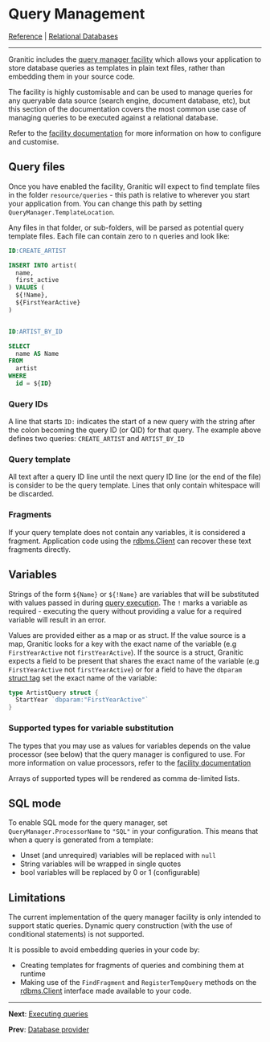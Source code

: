 # Query Management

[Reference](README.md) | [Relational Databases](db-index.md)

---

Granitic includes the [query manager facility](fac-query.md) which allows your application to store database queries as templates in plain text files,
rather than embedding them in your source code.

The facility is highly customisable and can be used to manage queries for any queryable data source (search engine,
document database, etc), but this section of the documentation covers the most common use case of managing queries to be 
executed against a relational database.

Refer to the [facility documentation](fac-query.md) for more information on how to configure and customise.

## Query files

Once you have enabled the facility, Granitic will expect to find template files in the folder `resource/queries` - this
path is relative to wherever you start your application from. You can change this path by setting 
`QueryManager.TemplateLocation`.

Any files in that folder, or sub-folders, will be parsed as potential query template files. Each file can contain
zero to n queries and look like:

```sql
ID:CREATE_ARTIST

INSERT INTO artist(
  name,
  first_active
) VALUES (
  ${!Name},
  ${FirstYearActive}
)


ID:ARTIST_BY_ID

SELECT
  name AS Name
FROM
  artist
WHERE
  id = ${ID}
``` 

### Query IDs

A line that starts `ID:` indicates the start of a new query with the string after the colon becoming the query ID (or QID)
for that query. The example above defines two queries: `CREATE_ARTIST` and `ARTIST_BY_ID`

### Query template

All text after a query ID line until the next query ID line (or the end of the file) is consider to be the query template.
Lines that only contain whitespace will be discarded.

### Fragments

If your query template does not contain any variables, it is considered a fragment. Application
code using the [rdbms.Client](https://godoc.org/github.com/graniticio/granitic/rdbms#Client)
can recover these text fragments directly.


## Variables

Strings of the form `${Name}` or `${!Name}` are variables that will be substituted with values passed in during 
[query execution](db-execution.md). The `!` marks a variable as required - executing the query without providing a value
for a required variable will result in an error.

Values are provided either as a map or as struct. If the value source is a map, Granitic looks for a key with the exact
name of the variable (e.g `FirstYearActive` not `firstYearActive`). If the source is a struct, Granitic expects a field to be present that
shares the exact name of the variable (e.g `FirstYearActive` not `firstYearActive`) or for a field to have the
`dbparam` [struct tag](https://www.digitalocean.com/community/tutorials/how-to-use-struct-tags-in-go) set the 
exact name of the variable:

```go
type ArtistQuery struct {
  StartYear `dbparam:"FirstYearActive"`  
}
```

### Supported types for variable substitution

The types that you may use as values for variables depends on the value processor (see below) that the query manager is
configured to use. For more information on value processors, refer to the [facility documentation](fac-query.md)

Arrays of supported types will be rendered as comma de-limited lists.

## SQL mode

To enable SQL mode for the query manager, set `QueryManager.ProcessorName` to `"SQL"` in your configuration. This means
that when a query is generated from a template:

  * Unset (and unrequired) variables will be replaced with `null`
  * String variables will be wrapped in single quotes
  * bool variables will be replaced by 0 or 1 (configurable)

## Limitations

The current implementation of the query manager facility is only intended to support static queries. Dynamic
query construction (with the use of conditional statements) is not supported.

It is possible to avoid embedding queries in your code by:

  * Creating templates for fragments of queries and combining them at runtime
  * Making use of the `FindFragment` and `RegisterTempQuery` methods on the [rdbms.Client](https://godoc.org/github.com/graniticio/granitic/rdbms#Client)
  interface made available to your code.


---
**Next**: [Executing queries](db-query.md)

**Prev**: [Database provider](db-provider.md)
